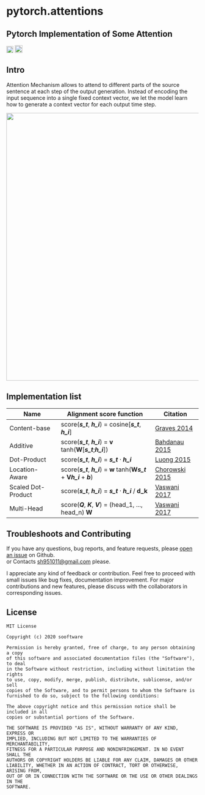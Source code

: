 # pytorch.attentions
  
## Pytorch Implementation of Some Attention
  
[<img src="https://github.com/gentaiscool/end2end-asr-pytorch/raw/master/img/pytorch-logo-dark.png" height=18>](https://pytorch.org/) <img src="https://img.shields.io/badge/License-MIT-yellow" height=20>
  
## Intro
  
Attention Mechanism allows to attend to different parts of the source sentence at each step of the output generation. Instead of encoding the input sequence into a single fixed context vector, we let the model learn how to generate a context vector for each output time step.
  
<img src="https://miro.medium.com/max/1200/1*1V221DO9QIafh4htkwVBYw.jpeg" width=700>
  
## Implementation list
  
|Name|Alignment score function|Citation|  
|---|---|---|  
|Content-base|score(***s_t***, ***h_i***) = cosine\[***s_t***, ***h_i***\] |[Graves 2014](https://arxiv.org/abs/1410.5401)|  
|Additive|score(***s_t***, ***h_i***) = **v** tanh(**W**\[***s_t***;***h_i***\])|[Bahdanau 2015](https://arxiv.org/pdf/1409.0473.pdf)|  
|Dot-Product|score(***s_t***, ***h_i***) = ***s_t*** · ***h_i***|[Luong 2015](https://arxiv.org/pdf/1508.04025.pdf)|  
|Location-Aware|score(***s_t***, ***h_i***) = **w** tanh(**W*****s_t*** + **V*****h_i*** + ***b***)|[Chorowski 2015](http://papers.nips.cc/paper/5847-attention-based-models-for-speech-recognition.pdf)|    
|Scaled Dot-Product|score(***s_t***, ***h_i***) = ***s_t*** · ***h_i*** / **d_k**|[Vaswani 2017](https://arxiv.org/abs/1706.03762)|  
|Multi-Head|score(***Q***, ***K***, ***V***) = (head_1, ..., head_n) **W**|[Vaswani 2017](https://arxiv.org/abs/1706.03762)|  
   
  
## Troubleshoots and Contributing
If you have any questions, bug reports, and feature requests, please [open an issue](https://github.com/sh951011/Attention-Implementation/issues) on Github.  
or Contacts sh951011@gmail.com please.
  
I appreciate any kind of feedback or contribution.  Feel free to proceed with small issues like bug fixes, documentation improvement.  For major contributions and new features, please discuss with the collaborators in corresponding issues.  
  
## License
```
MIT License

Copyright (c) 2020 sooftware

Permission is hereby granted, free of charge, to any person obtaining a copy
of this software and associated documentation files (the "Software"), to deal
in the Software without restriction, including without limitation the rights
to use, copy, modify, merge, publish, distribute, sublicense, and/or sell
copies of the Software, and to permit persons to whom the Software is
furnished to do so, subject to the following conditions:

The above copyright notice and this permission notice shall be included in all
copies or substantial portions of the Software.

THE SOFTWARE IS PROVIDED "AS IS", WITHOUT WARRANTY OF ANY KIND, EXPRESS OR
IMPLIED, INCLUDING BUT NOT LIMITED TO THE WARRANTIES OF MERCHANTABILITY,
FITNESS FOR A PARTICULAR PURPOSE AND NONINFRINGEMENT. IN NO EVENT SHALL THE
AUTHORS OR COPYRIGHT HOLDERS BE LIABLE FOR ANY CLAIM, DAMAGES OR OTHER
LIABILITY, WHETHER IN AN ACTION OF CONTRACT, TORT OR OTHERWISE, ARISING FROM,
OUT OF OR IN CONNECTION WITH THE SOFTWARE OR THE USE OR OTHER DEALINGS IN THE
SOFTWARE.
```
